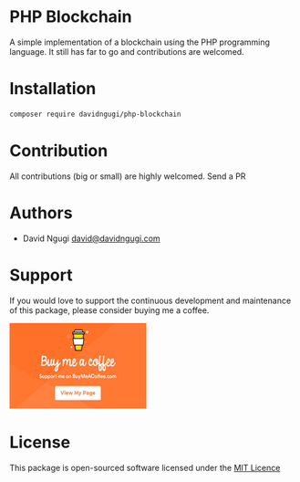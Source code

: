 # PHP Blockchain

A simple implementation of a blockchain using the PHP programming language. It still has far to go and contributions are welcomed.

# Installation

```bash
composer require davidngugi/php-blockchain
```

# Contribution

All contributions (big or small) are highly welcomed. Send a PR

# Authors

* David Ngugi <david@davidngugi.com>

# Support

If you would love to support the continuous development and maintenance of this package, please consider buying me a coffee.

<a href = "https://www.buymeacoffee.com/DavidNgugi" title = "Buy Me a Coffee" target="_blank"><img src="https://github.com/DavidNgugi/php-blockchain/blob/master/coffee.jpg?raw=true" width="240px" height ="150px"/></a>

# License

This package is open-sourced software licensed under the [MIT Licence](https://github.com/DavidNgugi/php-blockchain/blob/master/LICENSE)


